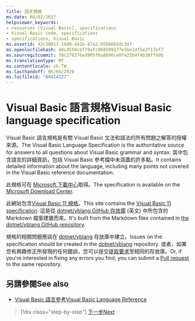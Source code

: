 ```yaml
---
title: 語言規格
ms.date: 08/02/2017
helpviewer_keywords:
- resources [Visual Basic], specifications
- Visual Basic code, specifications
- specifications, Visual Basic
ms.assetid: 42c30017-19d0-442e-87a2-850b66ddc3df
ms.openlocfilehash: ddc4558cbf79afc968509177e5be14f5e2f17ef7
ms.sourcegitcommit: f8c270376ed905f6a8896ce0fe25b4f4b38ff498
ms.translationtype: MT
ms.contentlocale: zh-TW
ms.lasthandoff: 06/04/2020
ms.locfileid: "84414227"
---
```

# <a name="visual-basic-language-specification"></a><span data-ttu-id="fda37-102">Visual Basic 語言規格</span><span class="sxs-lookup"><span data-stu-id="fda37-102">Visual Basic language specification</span></span>

<span data-ttu-id="fda37-103">Visual Basic 語言規格是有關 Visual Basic 文法和語法的所有問題之解答的授權來源。</span><span class="sxs-lookup"><span data-stu-id="fda37-103">The Visual Basic Language Specification is the authoritative source for answers to all questions about Visual Basic grammar and syntax.</span></span> <span data-ttu-id="fda37-104">其中包含語言的詳細資訊，包括 Visual Basic 參考檔中未涵蓋的許多點。</span><span class="sxs-lookup"><span data-stu-id="fda37-104">It contains detailed information about the language, including many points not covered in the Visual Basic reference documentation.</span></span>  
  
<span data-ttu-id="fda37-105">此規格可在 [Microsoft 下載中心](https://go.microsoft.com/fwlink/?LinkId=188623)取得。</span><span class="sxs-lookup"><span data-stu-id="fda37-105">The specification is available on the [Microsoft Download Center](https://go.microsoft.com/fwlink/?LinkId=188623).</span></span>  
  
<span data-ttu-id="fda37-106">此網站包含[Visual Basic 11 規格](../../../../_vblang/spec/introduction.md)。</span><span class="sxs-lookup"><span data-stu-id="fda37-106">This site contains the [Visual Basic 11 specification](../../../../_vblang/spec/introduction.md).</span></span> <span data-ttu-id="fda37-107">這是從 [dotnet/vblang GitHub 存放庫](https://github.com/dotnet/vblang/blob/master/spec/README.md) \(英文\) 中所包含的 Markdown 檔案建置而來。</span><span class="sxs-lookup"><span data-stu-id="fda37-107">It's built from the Markdown files contained in [the dotnet/vblang GitHub repository](https://github.com/dotnet/vblang/blob/master/spec/README.md).</span></span>

<span data-ttu-id="fda37-108">規格的相關問題應該在 [dotnet/vblang](https://github.com/dotnet/vblang/issues) 存放庫中建立。</span><span class="sxs-lookup"><span data-stu-id="fda37-108">Issues on the specification should be created in the [dotnet/vblang](https://github.com/dotnet/vblang/issues) repository.</span></span> <span data-ttu-id="fda37-109">或者，如果您有興趣修正所發現的任何錯誤，您可以提交[提取要求](https://github.com/dotnet/vblang/pulls)至相同的存放庫。</span><span class="sxs-lookup"><span data-stu-id="fda37-109">Or, if you're interested in fixing any errors you find, you can submit a [Pull request](https://github.com/dotnet/vblang/pulls) to the same repository.</span></span>

## <a name="see-also"></a><span data-ttu-id="fda37-110">另請參閱</span><span class="sxs-lookup"><span data-stu-id="fda37-110">See also</span></span>

- [<span data-ttu-id="fda37-111">Visual Basic 語言參考</span><span class="sxs-lookup"><span data-stu-id="fda37-111">Visual Basic Language Reference</span></span>](../../language-reference/index.md)

>[!div class="step-by-step"]
>[<span data-ttu-id="fda37-112">下一步</span><span class="sxs-lookup"><span data-stu-id="fda37-112">Next</span></span>](../../../../_vblang/spec/introduction.md)
